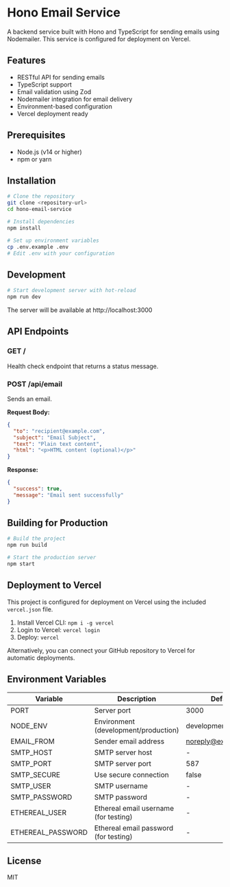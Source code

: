 # Hono Email Service

A backend service built with Hono and TypeScript for sending emails using Nodemailer. This service is configured for deployment on Vercel.

## Features

- RESTful API for sending emails
- TypeScript support
- Email validation using Zod
- Nodemailer integration for email delivery
- Environment-based configuration
- Vercel deployment ready

## Prerequisites

- Node.js (v14 or higher)
- npm or yarn

## Installation

```bash
# Clone the repository
git clone <repository-url>
cd hono-email-service

# Install dependencies
npm install

# Set up environment variables
cp .env.example .env
# Edit .env with your configuration
```

## Development

```bash
# Start development server with hot-reload
npm run dev
```

The server will be available at http://localhost:3000

## API Endpoints

### GET /

Health check endpoint that returns a status message.

### POST /api/email

Sends an email.

**Request Body:**

```json
{
  "to": "recipient@example.com",
  "subject": "Email Subject",
  "text": "Plain text content",
  "html": "<p>HTML content (optional)</p>"
}
```

**Response:**

```json
{
  "success": true,
  "message": "Email sent successfully"
}
```

## Building for Production

```bash
# Build the project
npm run build

# Start the production server
npm start
```

## Deployment to Vercel

This project is configured for deployment on Vercel using the included `vercel.json` file.

1. Install Vercel CLI: `npm i -g vercel`
2. Login to Vercel: `vercel login`
3. Deploy: `vercel`

Alternatively, you can connect your GitHub repository to Vercel for automatic deployments.

## Environment Variables

| Variable | Description | Default |
|----------|-------------|--------|
| PORT | Server port | 3000 |
| NODE_ENV | Environment (development/production) | development |
| EMAIL_FROM | Sender email address | noreply@example.com |
| SMTP_HOST | SMTP server host | - |
| SMTP_PORT | SMTP server port | 587 |
| SMTP_SECURE | Use secure connection | false |
| SMTP_USER | SMTP username | - |
| SMTP_PASSWORD | SMTP password | - |
| ETHEREAL_USER | Ethereal email username (for testing) | - |
| ETHEREAL_PASSWORD | Ethereal email password (for testing) | - |

## License

MIT